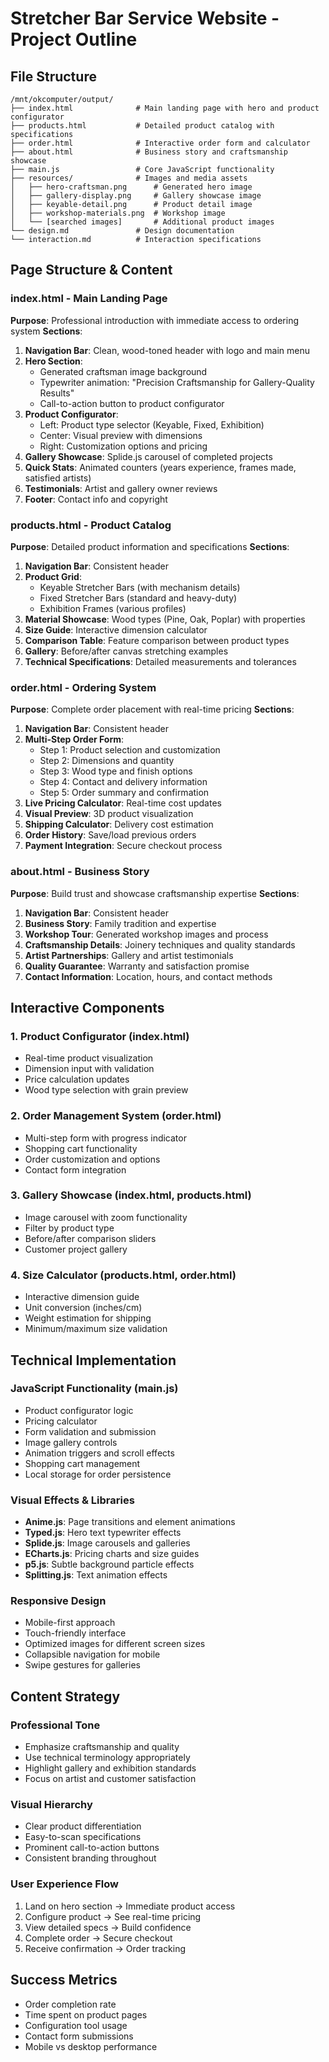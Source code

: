 # Stretcher Bar Service Website - Project Outline

## File Structure
```
/mnt/okcomputer/output/
├── index.html              # Main landing page with hero and product configurator
├── products.html           # Detailed product catalog with specifications
├── order.html              # Interactive order form and calculator
├── about.html              # Business story and craftsmanship showcase
├── main.js                 # Core JavaScript functionality
├── resources/              # Images and media assets
│   ├── hero-craftsman.png      # Generated hero image
│   ├── gallery-display.png     # Gallery showcase image
│   ├── keyable-detail.png      # Product detail image
│   ├── workshop-materials.png  # Workshop image
│   └── [searched images]       # Additional product images
└── design.md               # Design documentation
└── interaction.md          # Interaction specifications
```

## Page Structure & Content

### index.html - Main Landing Page
**Purpose**: Professional introduction with immediate access to ordering system
**Sections**:
1. **Navigation Bar**: Clean, wood-toned header with logo and main menu
2. **Hero Section**: 
   - Generated craftsman image background
   - Typewriter animation: "Precision Craftsmanship for Gallery-Quality Results"
   - Call-to-action button to product configurator
3. **Product Configurator**: 
   - Left: Product type selector (Keyable, Fixed, Exhibition)
   - Center: Visual preview with dimensions
   - Right: Customization options and pricing
4. **Gallery Showcase**: Splide.js carousel of completed projects
5. **Quick Stats**: Animated counters (years experience, frames made, satisfied artists)
6. **Testimonials**: Artist and gallery owner reviews
7. **Footer**: Contact info and copyright

### products.html - Product Catalog
**Purpose**: Detailed product information and specifications
**Sections**:
1. **Navigation Bar**: Consistent header
2. **Product Grid**: 
   - Keyable Stretcher Bars (with mechanism details)
   - Fixed Stretcher Bars (standard and heavy-duty)
   - Exhibition Frames (various profiles)
3. **Material Showcase**: Wood types (Pine, Oak, Poplar) with properties
4. **Size Guide**: Interactive dimension calculator
5. **Comparison Table**: Feature comparison between product types
6. **Gallery**: Before/after canvas stretching examples
7. **Technical Specifications**: Detailed measurements and tolerances

### order.html - Ordering System
**Purpose**: Complete order placement with real-time pricing
**Sections**:
1. **Navigation Bar**: Consistent header
2. **Multi-Step Order Form**:
   - Step 1: Product selection and customization
   - Step 2: Dimensions and quantity
   - Step 3: Wood type and finish options
   - Step 4: Contact and delivery information
   - Step 5: Order summary and confirmation
3. **Live Pricing Calculator**: Real-time cost updates
4. **Visual Preview**: 3D product visualization
5. **Shipping Calculator**: Delivery cost estimation
6. **Order History**: Save/load previous orders
7. **Payment Integration**: Secure checkout process

### about.html - Business Story
**Purpose**: Build trust and showcase craftsmanship expertise
**Sections**:
1. **Navigation Bar**: Consistent header
2. **Business Story**: Family tradition and expertise
3. **Workshop Tour**: Generated workshop images and process
4. **Craftsmanship Details**: Joinery techniques and quality standards
5. **Artist Partnerships**: Gallery and artist testimonials
6. **Quality Guarantee**: Warranty and satisfaction promise
7. **Contact Information**: Location, hours, and contact methods

## Interactive Components

### 1. Product Configurator (index.html)
- Real-time product visualization
- Dimension input with validation
- Price calculation updates
- Wood type selection with grain preview

### 2. Order Management System (order.html)
- Multi-step form with progress indicator
- Shopping cart functionality
- Order customization and options
- Contact form integration

### 3. Gallery Showcase (index.html, products.html)
- Image carousel with zoom functionality
- Filter by product type
- Before/after comparison sliders
- Customer project gallery

### 4. Size Calculator (products.html, order.html)
- Interactive dimension guide
- Unit conversion (inches/cm)
- Weight estimation for shipping
- Minimum/maximum size validation

## Technical Implementation

### JavaScript Functionality (main.js)
- Product configurator logic
- Pricing calculator
- Form validation and submission
- Image gallery controls
- Animation triggers and scroll effects
- Shopping cart management
- Local storage for order persistence

### Visual Effects & Libraries
- **Anime.js**: Page transitions and element animations
- **Typed.js**: Hero text typewriter effects
- **Splide.js**: Image carousels and galleries
- **ECharts.js**: Pricing charts and size guides
- **p5.js**: Subtle background particle effects
- **Splitting.js**: Text animation effects

### Responsive Design
- Mobile-first approach
- Touch-friendly interface
- Optimized images for different screen sizes
- Collapsible navigation for mobile
- Swipe gestures for galleries

## Content Strategy

### Professional Tone
- Emphasize craftsmanship and quality
- Use technical terminology appropriately
- Highlight gallery and exhibition standards
- Focus on artist and customer satisfaction

### Visual Hierarchy
- Clear product differentiation
- Easy-to-scan specifications
- Prominent call-to-action buttons
- Consistent branding throughout

### User Experience Flow
1. Land on hero section → Immediate product access
2. Configure product → See real-time pricing
3. View detailed specs → Build confidence
4. Complete order → Secure checkout
5. Receive confirmation → Order tracking

## Success Metrics
- Order completion rate
- Time spent on product pages
- Configuration tool usage
- Contact form submissions
- Mobile vs desktop performance